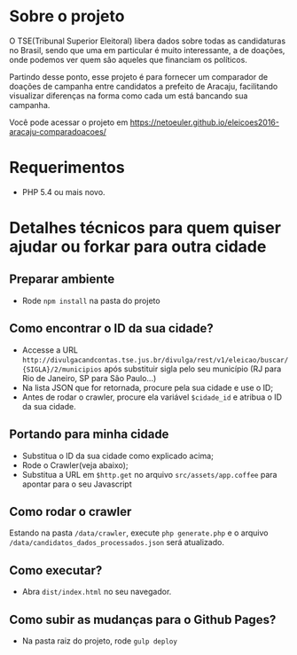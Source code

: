 # Sobre o projeto

O TSE(Tribunal Superior Eleitoral) libera dados sobre todas as candidaturas no Brasil, sendo que uma em particular
é muito interessante, a de doações, onde podemos ver quem são aqueles que financiam os políticos.

Partindo desse ponto, esse projeto é para fornecer um comparador de doações de campanha entre candidatos a prefeito
de Aracaju, facilitando visualizar diferenças na forma como cada um está bancando sua campanha.

Você pode acessar o projeto em https://netoeuler.github.io/eleicoes2016-aracaju-comparadoacoes/

# Requerimentos

- PHP 5.4 ou mais novo.

# Detalhes técnicos para quem quiser ajudar ou forkar para outra cidade

## Preparar ambiente
- Rode `npm install` na pasta do projeto

## Como encontrar o ID da sua cidade?

- Accesse a URL `http://divulgacandcontas.tse.jus.br/divulga/rest/v1/eleicao/buscar/{SIGLA}/2/municipios` após substituir sigla pelo seu município (RJ para Rio de Janeiro, SP para São Paulo...)
- Na lista JSON que for retornada, procure pela sua cidade e use o ID;
- Antes de rodar o crawler, procure ela variável `$cidade_id` e atribua o ID da sua cidade.

## Portando para minha cidade

- Substitua o ID da sua cidade como explicado acima;
- Rode o Crawler(veja abaixo);
- Substitua a URL em `$http.get` no arquivo `src/assets/app.coffee`  para apontar para o seu Javascript

## Como rodar o crawler
Estando na pasta `/data/crawler`, execute `php generate.php` e o arquivo `/data/candidatos_dados_processados.json` será atualizado.


## Como executar?
- Abra `dist/index.html` no seu navegador.


## Como subir as mudanças para o Github Pages?
- Na pasta raiz do projeto, rode `gulp deploy`

